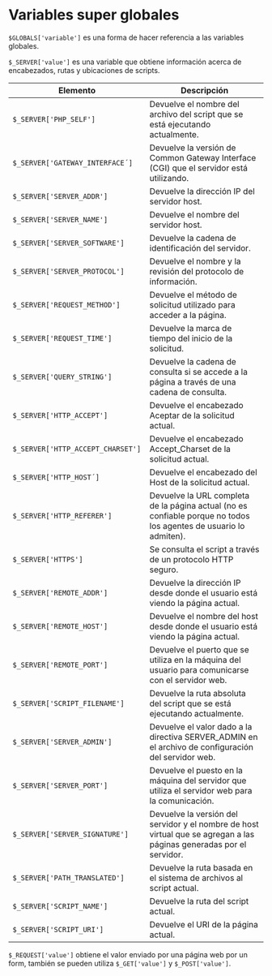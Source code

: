# Variables super globales

`$GLOBALS['variable']` es una forma de hacer referencia a las variables globales. 

`$_SERVER['value']` es una variable que obtiene información acerca de encabezados, rutas y ubicaciones de scripts. 

| Elemento                           | Descripción                                                  |
| ---------------------------------- | ------------------------------------------------------------ |
| `$_SERVER['PHP_SELF']`             | Devuelve el nombre del archivo del script que se está ejecutando actualmente. |
| `$_SERVER['GATEWAY_INTERFACE´]`    | Devuelve la versión de Common Gateway Interface (CGI) que el servidor está utilizando. |
| `$_SERVER['SERVER_ADDR']`          | Devuelve la dirección IP del servidor host.                  |
| `$_SERVER['SERVER_NAME']`          | Devuelve el nombre del servidor host.                        |
| `$_SERVER['SERVER_SOFTWARE']`      | Devuelve la cadena de identificación del servidor.           |
| `$_SERVER['SERVER_PROTOCOL']`      | Devuelve el nombre y la revisión del protocolo de información. |
| `$_SERVER['REQUEST_METHOD']`       | Devuelve el método de solicitud utilizado para acceder a la página. |
| `$_SERVER['REQUEST_TIME']`         | Devuelve la marca de tiempo del inicio de la solicitud.      |
| `$_SERVER['QUERY_STRING']`         | Devuelve la cadena de consulta si se accede a la página a través de una cadena de consulta. |
| `$_SERVER['HTTP_ACCEPT']`          | Devuelve el encabezado Aceptar de la solicitud actual.       |
| `$_SERVER['HTTP_ACCEPT_CHARSET'] ` | Devuelve el encabezado Accept_Charset de la solicitud actual. |
| `$_SERVER['HTTP_HOST´]`            | Devuelve el encabezado del Host de la solicitud actual.      |
| `$_SERVER['HTTP_REFERER']`         | Devuelve la URL completa de la página actual (no es confiable porque no todos los agentes de usuario lo admiten). |
| `$_SERVER['HTTPS']`                | Se consulta el script a través de un protocolo HTTP seguro.  |
| `$_SERVER['REMOTE_ADDR']`          | Devuelve la dirección IP desde donde el usuario está viendo la página actual. |
| `$_SERVER['REMOTE_HOST']`          | Devuelve el nombre del host desde donde el usuario está viendo la página actual. |
| `$_SERVER['REMOTE_PORT']`          | Devuelve el puerto que se utiliza en la máquina del usuario para comunicarse con el servidor web. |
| `$_SERVER['SCRIPT_FILENAME']`      | Devuelve la ruta absoluta del script que se está ejecutando actualmente. |
| `$_SERVER['SERVER_ADMIN']`         | Devuelve el valor dado a la directiva SERVER_ADMIN en el archivo de configuración del servidor web. |
| `$_SERVER['SERVER_PORT']`          | Devuelve el puesto en la máquina del servidor que utiliza el servidor web para la comunicación. |
| `$_SERVER['SERVER_SIGNATURE']`     | Devuelve la versión del servidor y el nombre de host virtual que se agregan a las páginas generadas por el servidor. |
| `$_SERVER['PATH_TRANSLATED']`      | Devuelve la ruta basada en el sistema de archivos al script actual. |
| `$_SERVER['SCRIPT_NAME']`          | Devuelve la ruta del script actual.                          |
| `$_SERVER['SCRIPT_URI']`           | Devuelve el URI de la página actual.                         |


`$_REQUEST['value']` obtiene el valor enviado por una página web por un form, también se pueden utiliza `$_GET['value']` y `$_POST['value']`. 